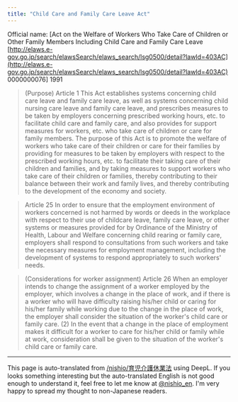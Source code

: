 ```yaml
---
title: "Child Care and Family Care Leave Act"
---
```


Official name: [Act on the Welfare of Workers Who Take Care of Children or Other Family Members Including Child Care and Family Care Leave [http://elaws.e-gov.go.jp/search/elawsSearch/elaws_search/lsg0500/detail?lawId=403AC](http://elaws.e-gov.go.jp/search/elawsSearch/elaws_search/lsg0500/detail?lawId=403AC) 0000000076] 1991

>  (Purpose)
>  Article 1 This Act establishes systems concerning child care leave and family care leave, as well as systems concerning child nursing care leave and family care leave, and prescribes measures to be taken by employers concerning prescribed working hours, etc. to facilitate child care and family care, and also provides for support measures for workers, etc. who take care of children or care for family members. The purpose of this Act is to promote the welfare of workers who take care of their children or care for their families by providing for measures to be taken by employers with respect to the prescribed working hours, etc. to facilitate their taking care of their children and families, and by taking measures to support workers who take care of their children or families, thereby contributing to their balance between their work and family lives, and thereby contributing to the development of the economy and society.

> Article 25 In order to ensure that the employment environment of workers concerned is not harmed by words or deeds in the workplace with respect to their use of childcare leave, family care leave, or other systems or measures provided for by Ordinance of the Ministry of Health, Labour and Welfare concerning child rearing or family care, employers shall respond to consultations from such workers and take the necessary measures for employment management, including the development of systems to respond appropriately to such workers' needs.

>  (Considerations for worker assignment)
>  Article 26 When an employer intends to change the assignment of a worker employed by the employer, which involves a change in the place of work, and if there is a worker who will have difficulty raising his/her child or caring for his/her family while working due to the change in the place of work, the employer shall consider the situation of the worker's child care or family care. (2) In the event that a change in the place of employment makes it difficult for a worker to care for his/her child or family while at work, consideration shall be given to the situation of the worker's child care or family care.

---
This page is auto-translated from [/nishio/育児介護休業法](https://scrapbox.io/nishio/育児介護休業法) using DeepL. If you looks something interesting but the auto-translated English is not good enough to understand it, feel free to let me know at [@nishio_en](https://twitter.com/nishio_en). I'm very happy to spread my thought to non-Japanese readers.